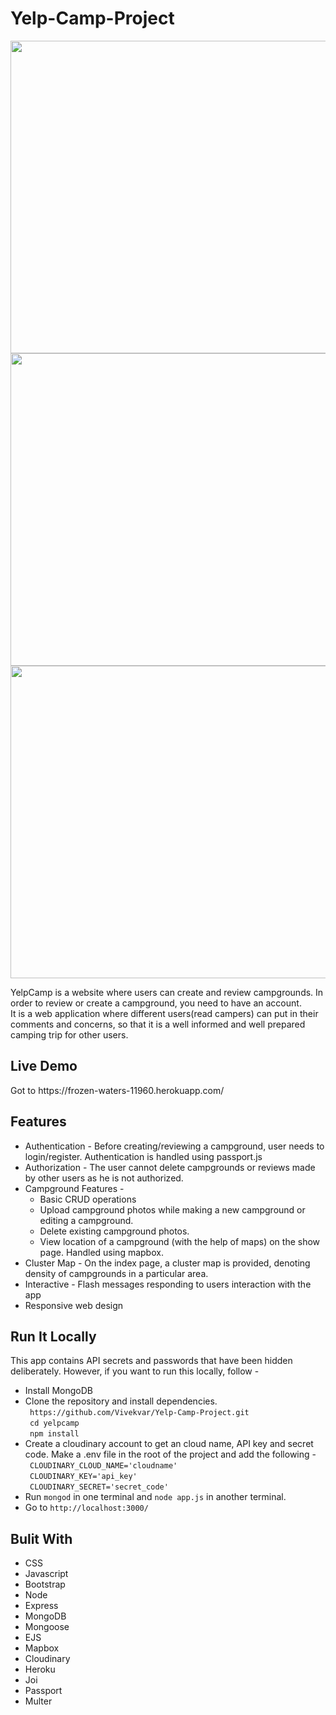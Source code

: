 # Yelp-Camp-Project
<img src="https://res.cloudinary.com/vivekcloud/image/upload/v1644219670/Yelp-Camp/hoyhvmb6rebsmoeeuasf.png" height="500" width="850">
<img src="https://res.cloudinary.com/vivekcloud/image/upload/v1644219672/Yelp-Camp/cr8lhafdwy1k2vawjqbd.png" height="500" width="850">
<img src="https://res.cloudinary.com/vivekcloud/image/upload/v1644219677/Yelp-Camp/ncqw7z79neneshsnpjq8.png" height="500" width="850">

YelpCamp is a website where users can create and review campgrounds. In order to review or create a campground, you need to have an account.
<br>
It is a web application where different users(read campers) can put in their comments and concerns, so that it is a well informed and well prepared camping trip for other users.

<h2> Live Demo </h2>
Got to https://frozen-waters-11960.herokuapp.com/
<h2> Features </h2>
<ul>
  <li>Authentication - Before creating/reviewing a campground, user needs to login/register. Authentication is handled using passport.js </li>
  <li>Authorization - The user cannot delete campgrounds or reviews made by other users as he is not authorized. </li>
  <li>
    Campground Features - 
    <ul>
      <li>Basic CRUD operations</li>
      <li>Upload campground photos while making a new campground or editing a campground.</l>
      <li>Delete existing campground photos.</li>
      <li>View location of a campground (with the help of maps) on the show page. Handled using mapbox.</li>
    </ul>
  </li>
  <li>Cluster Map - On the index page, a cluster map is provided, denoting density of campgrounds in a particular area.</li>
  <li>Interactive - Flash messages responding to users interaction with the app </li>
  <li>Responsive web design</li>
</ul>

<h2>Run It Locally</h2>
This app contains API secrets and passwords that have been hidden deliberately. However, if you want to run this locally, follow - 
<ul>
  <li>Install MongoDB</li>
  <li>
    Clone the repository and install dependencies.
    <br>
    <code> https://github.com/Vivekvar/Yelp-Camp-Project.git </code>
    <br>
    <code> cd yelpcamp </code>
    <br>
    <code> npm install </code>
  </li>
  <li>
    Create a cloudinary account to get an cloud name, API key and secret code. Make a .env file in the root of the project and add the following - 
    <br>
    <code> CLOUDINARY_CLOUD_NAME='cloudname' </code>
    <br>
    <code> CLOUDINARY_KEY='api_key' </code>
    <br>
    <code> CLOUDINARY_SECRET='secret_code' </code>
  </li>
  <li> Run <code>mongod</code>  in one terminal and <code>node app.js</code>  in another terminal. </li>
  <li> Go to <code>http://localhost:3000/</code> </li>
</ul>

<h2>Bulit With</h2>
<ul>
  <li>CSS</li>
  <li>Javascript</li>
  <li>Bootstrap</li>
  <li>Node</li>
  <li>Express</li>
  <li>MongoDB</li>
  <li>Mongoose</li>
  <li>EJS</li>
  <li>Mapbox</li>
  <li>Cloudinary</li>
  <li>Heroku</li>
  <li>Joi</li>
  <li>Passport</li>
  <li>Multer</li>
</ul>
